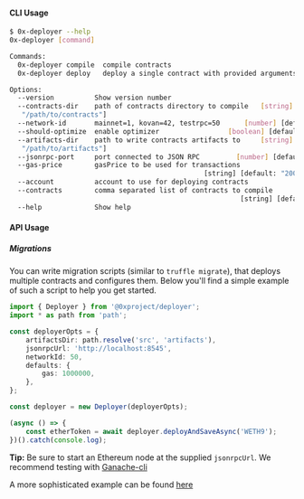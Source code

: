 #### CLI Usage

```bash
$ 0x-deployer --help
0x-deployer [command]

Commands:
  0x-deployer compile  compile contracts
  0x-deployer deploy   deploy a single contract with provided arguments

Options:
  --version          Show version number                               [boolean]
  --contracts-dir    path of contracts directory to compile   [string] [default:
   "/path/to/contracts"]
  --network-id       mainnet=1, kovan=42, testrpc=50      [number] [default: 50]
  --should-optimize  enable optimizer                 [boolean] [default: false]
  --artifacts-dir    path to write contracts artifacts to     [string] [default:
   "/path/to/artifacts"]
  --jsonrpc-port     port connected to JSON RPC         [number] [default: 8545]
  --gas-price        gasPrice to be used for transactions
                                                [string] [default: "2000000000"]
  --account          account to use for deploying contracts             [string]
  --contracts        comma separated list of contracts to compile
                                                         [string] [default: "*"]
  --help             Show help                                         [boolean]
```

#### API Usage

##### Migrations

You can write migration scripts (similar to `truffle migrate`), that deploys multiple contracts and configures them. Below you'll find a simple example of such a script to help you get started.

```typescript
import { Deployer } from '@0xproject/deployer';
import * as path from 'path';

const deployerOpts = {
    artifactsDir: path.resolve('src', 'artifacts'),
    jsonrpcUrl: 'http://localhost:8545',
    networkId: 50,
    defaults: {
        gas: 1000000,
    },
};

const deployer = new Deployer(deployerOpts);

(async () => {
    const etherToken = await deployer.deployAndSaveAsync('WETH9');
})().catch(console.log);
```

**Tip:** Be sure to start an Ethereum node at the supplied `jsonrpcUrl`. We recommend testing with [Ganache-cli](https://github.com/trufflesuite/ganache-cli)

A more sophisticated example can be found [here](https://github.com/0xProject/0x-monorepo/tree/development/packages/contracts/migrations)
